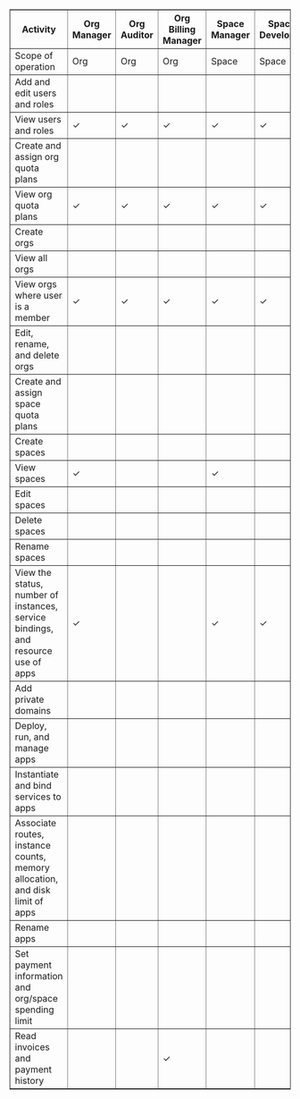 <table id='pws-roles-permissions' border='1' class='nice'>
	<tr>
		<th>Activity</th>
		<th>Org Manager</th>
		<th>Org Auditor</th>
		<th>Org Billing Manager</th>
		<th>Space Manager</th>
		<th>Space Developer</th>
		<th>Space Auditor</th>
	</tr><tr>
		<td>Scope of operation</td> 
		<td>Org</td>
		<td>Org</td>
		<td>Org</td>
		<td>Space</td>
		<td>Space</td>
		<td>Space</td>
	</tr><tr>
		<td>Add and edit users and roles</td>
		<td></td>
		<td></td>
		<td></td>
		<td></td>
		<td></td>
		<td></td>
	</tr><tr>
		<td>View users and roles</td>
		<td>&check;</td>
		<td>&check;</td>
		<td>&check;</td>
		<td>&check;</td>
		<td>&check;</td>
		<td>&check;</td>
	</tr><tr>
		<td>Create and assign org quota plans</td>
		<td></td>
		<td></td>
		<td></td>
		<td></td>
		<td></td>
		<td></td>
	</tr><tr>
		<td>View org quota plans</td>
		<td>&check;</td>
		<td>&check;</td>
		<td>&check;</td>
		<td>&check;</td>
		<td>&check;</td>
		<td>&check;</td>
	</tr><tr>
		<td>Create orgs</td>
		<td></td>
		<td></td>
		<td></td>
		<td></td>
		<td></td>
		<td></td>
	</tr><tr>
		<td>View all orgs</td>
		<td></td>
		<td></td>
		<td></td>
		<td></td>
		<td></td>
		<td></td>
	</tr><tr>
		<td>View orgs where user is a member</td>
		<td>&check;</td>
		<td>&check;</td>
		<td>&check;</td>
		<td>&check;</td>
		<td>&check;</td>
		<td>&check;</td>
	</tr><tr>
		<td>Edit, rename, and delete orgs</td>
		<td></td>
		<td></td>
		<td></td>
		<td></td>
		<td></td>
		<td></td>
	</tr>
	<tr>
		<td>Create and assign space quota plans</td>
		<td></td>
		<td></td>
		<td></td>
		<td></td>
		<td></td>
		<td></td>
	</tr><tr>
		<td>Create spaces</td>
		<td></td>
		<td></td>
		<td></td>
		<td></td>
		<td></td>
		<td></td>
	</tr><tr>
		<td>View spaces</td>
		<td>&check;</td>
		<td></td>
		<td></td>
		<td>&check;</td>
		<td></td>
		<td></td>
	</tr><tr>
		<td>Edit spaces</td>
	    <td></td>
		<td></td>
		<td></td>
		<td></td>
		<td></td>
		<td></td>
	</tr><tr>
		<td>Delete spaces</td>
	    <td></td>
		<td></td>
		<td></td>
		<td></td>
		<td></td>
		<td></td>
	</tr><tr>
		<td>Rename spaces</td>
		<td></td>
		<td></td>
		<td></td>
		<td></td>
		<td></td>
		<td></td>
	</tr><tr>
		<td>View the status, number of instances, service bindings, and resource use of apps</td>
		<td>&check;</td>
		<td></td>
		<td></td>
		<td>&check;</td>
		<td>&check;</td>
		<td>&check;</td>
	</tr><tr>
		<td>Add private domains</td>
		<td></td>
		<td></td>
		<td></td>
		<td></td>
		<td></td>
		<td></td>
	</tr><tr>
		<td>Deploy, run, and manage apps</td>
		<td></td>
		<td></td>
		<td></td>
		<td></td>
		<td></td>
		<td></td>
	</tr><tr>
		<td>Instantiate and bind services to apps</td>
		<td></td>
		<td></td>
		<td></td>
		<td></td>
		<td></td>
		<td></td>
	</tr><tr>
		<td>Associate routes, instance counts, memory allocation, and disk limit of apps</td>
		<td></td>
		<td></td>
		<td></td>
		<td></td>
		<td></td>
		<td></td>
	</tr><tr>
		<td>Rename apps</td>
		<td></td>
		<td></td>
		<td></td>
		<td></td>
		<td></td>
		<td></td>
	</tr><tr>
		<td>Set payment information and org/space spending limit</td>
		<td></td>
		<td></td>
		<td></td>
		<td></td>
		<td></td>
		<td></td>
	</tr><tr>
		<td>Read invoices and payment history</td>
		<td></td>
		<td></td>
		<td>&check;</td>
		<td></td>
		<td></td>
		<td></td>
	</tr>
</table>

